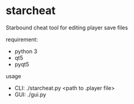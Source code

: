 starcheat
=========

Starbound cheat tool for editing player save files

requirement:
- python 3
- qt5
- pyqt5

usage
- CLI: ./starcheat.py \<path to .player file\>
- GUI: ./gui.py
